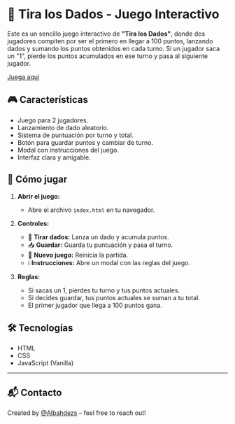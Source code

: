 # 🎲 Tira los Dados - Juego Interactivo

Este es un sencillo juego interactivo de **"Tira los Dados"**, donde dos jugadores compiten por ser el primero en llegar a 100 puntos, lanzando dados y sumando los puntos obtenidos en cada turno. Si un jugador saca un "1", pierde los puntos acumulados en ese turno y pasa al siguiente jugador.

[Juega aquí](https://albahdezs.github.io/tira-los-dados/)

## 🎮 Características

- Juego para 2 jugadores.
- Lanzamiento de dado aleatorio.
- Sistema de puntuación por turno y total.
- Botón para guardar puntos y cambiar de turno.
- Modal con instrucciones del juego.
- Interfaz clara y amigable.

## 🚀 Cómo jugar

1. **Abrir el juego:**
   - Abre el archivo `index.html` en tu navegador.

2. **Controles:**
   - 🎲 **Tirar dados:** Lanza un dado y acumula puntos.
   - 📥 **Guardar:** Guarda tu puntuación y pasa el turno.
   - 🔄 **Nuevo juego:** Reinicia la partida.
   - ℹ️ **Instrucciones:** Abre un modal con las reglas del juego.

3. **Reglas:**
   - Si sacas un 1, pierdes tu turno y tus puntos actuales.
   - Si decides guardar, tus puntos actuales se suman a tu total.
   - El primer jugador que llega a 100 puntos gana.

## 🛠️ Tecnologías

- HTML
- CSS
- JavaScript (Vanilla)

---

## 📬 Contacto

Created by [@Albahdezs](https://github.com/Albahdezs) – feel free to reach out!
